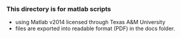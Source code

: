 ### This directory is for matlab scripts
* using Matlab v2014 licensed through Texas A&M University
* files are exported into readable format (PDF) in the docs folder.
